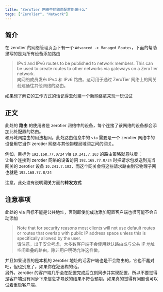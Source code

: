 ```yaml
---
title: "ZeroTier 网络中的路由配置能做什么"
tags: ["ZeroTier", "Network"]
---
```


## 简介

在 zerotier 的网络管理页面下有一个 `Advanced -> Managed Routes`，下面的帮助里写的是为所有设备添加路由

> IPv4 and IPv6 routes to be published to network members. This can be used to create routes to other networks via gateways on a ZeroTier network.\
> 向网络成员发布 IPv4 和 IPv6 路由。这可用于通过 ZeroTier 网络上的网关创建通往其他网络的路由。

如果想了解它的工作方式的话记得去创建一个新网络拿来玩一玩试试

## 正文

此处的 **路由** 的使用者是 zerotier 网络中的设备，每个连接了该网络的设备都会添加此处配置的路由。\
和局域网路由的用法相同，此处路由信息中的 `via` 需要是一个 zerotier 网络中的设备用它当作 zerotier 网络与其他物理局域网之间的网关。

例如，目标为 `192.168.77.0/24` via `10.241.7.103` 的路由策略就意味着：\
让每个连接到 zerotier 网络的设备访问 `192.168.77.0/24` 时把请求包发送到充当网关的 zerotier 设备 `10.241.7.103`，而这个网关会将这些请求路由到它物理子网也就是 `192.168.77.0/24`

注意，此处没有说明**网关**方面的**转发方式**

## 注意事项

此处的 via 目标不能是公共地址，否则即使能成功添加配置客户端也很可能不会自动添加

> Note that for security reasons most clients will not use default routes or routes that overlap with public IP address space unless this is specifically allowed by the user.\
> 请注意，出于安全考虑，大多数客户端不会使用默认路由或与公共 IP 地址空间重叠的路由，除非用户明确允许这样做。

并且如果设置的是本机的 zerotier 地址的话客户端也是不会路由的，它也不蠢对吧，但也别忘了，如果你在犯迷糊的话。\
另外，zerotier 的客户端几乎会在配置完成后立刻同步并实现配置，所以不要觉得是客户端没有同步下来信息才导致的结果不符合预期，如果真的觉得有问题也可以试着重启客户端。
